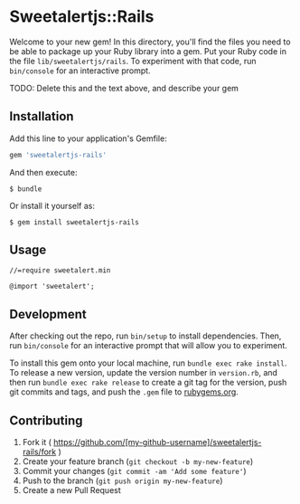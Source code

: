 # Sweetalertjs::Rails

Welcome to your new gem! In this directory, you'll find the files you need to be able to package up your Ruby library into a gem. Put your Ruby code in the file `lib/sweetalertjs/rails`. To experiment with that code, run `bin/console` for an interactive prompt.

TODO: Delete this and the text above, and describe your gem

## Installation

Add this line to your application's Gemfile:

```ruby
gem 'sweetalertjs-rails'
```

And then execute:

    $ bundle

Or install it yourself as:

    $ gem install sweetalertjs-rails

## Usage

```
//=require sweetalert.min
```

```
@import 'sweetalert';
```

## Development

After checking out the repo, run `bin/setup` to install dependencies. Then, run `bin/console` for an interactive prompt that will allow you to experiment.

To install this gem onto your local machine, run `bundle exec rake install`. To release a new version, update the version number in `version.rb`, and then run `bundle exec rake release` to create a git tag for the version, push git commits and tags, and push the `.gem` file to [rubygems.org](https://rubygems.org).

## Contributing

1. Fork it ( https://github.com/[my-github-username]/sweetalertjs-rails/fork )
2. Create your feature branch (`git checkout -b my-new-feature`)
3. Commit your changes (`git commit -am 'Add some feature'`)
4. Push to the branch (`git push origin my-new-feature`)
5. Create a new Pull Request
